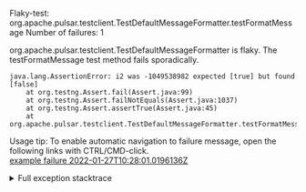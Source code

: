         
Flaky-test: org.apache.pulsar.testclient.TestDefaultMessageFormatter.testFormatMessage
Number of failures: 1

org.apache.pulsar.testclient.TestDefaultMessageFormatter is flaky. The testFormatMessage test method fails sporadically.

```
java.lang.AssertionError: i2 was -1049538982 expected [true] but found [false]
	at org.testng.Assert.fail(Assert.java:99)
	at org.testng.Assert.failNotEquals(Assert.java:1037)
	at org.testng.Assert.assertTrue(Assert.java:45)
	at org.apache.pulsar.testclient.TestDefaultMessageFormatter.testFormatMessage(TestDefaultMessageFormatter.java:68)
```

Usage tip: To enable automatic navigation to failure message, open the following links with CTRL/CMD-click.  
[example failure 2022-01-27T10:28:01.0196136Z](https://github.com/apache/pulsar/runs/4964192518?check_suite_focus=true?check_suite_focus=true#step:8:8890)  


<details>
<summary>Full exception stacktrace</summary>
<code><pre>
java.lang.AssertionError: i2 was -1049538982 expected [true] but found [false]
	at org.testng.Assert.fail(Assert.java:99)
	at org.testng.Assert.failNotEquals(Assert.java:1037)
	at org.testng.Assert.assertTrue(Assert.java:45)
	at org.apache.pulsar.testclient.TestDefaultMessageFormatter.testFormatMessage(TestDefaultMessageFormatter.java:68)
	at java.base/jdk.internal.reflect.NativeMethodAccessorImpl.invoke0(Native Method)
	at java.base/jdk.internal.reflect.NativeMethodAccessorImpl.invoke(NativeMethodAccessorImpl.java:62)
	at java.base/jdk.internal.reflect.DelegatingMethodAccessorImpl.invoke(DelegatingMethodAccessorImpl.java:43)
	at java.base/java.lang.reflect.Method.invoke(Method.java:566)
	at org.testng.internal.MethodInvocationHelper.invokeMethod(MethodInvocationHelper.java:132)
	at org.testng.internal.InvokeMethodRunnable.runOne(InvokeMethodRunnable.java:45)
	at org.testng.internal.InvokeMethodRunnable.call(InvokeMethodRunnable.java:73)
	at org.testng.internal.InvokeMethodRunnable.call(InvokeMethodRunnable.java:11)
	at java.base/java.util.concurrent.FutureTask.run(FutureTask.java:264)
	at java.base/java.util.concurrent.ThreadPoolExecutor.runWorker(ThreadPoolExecutor.java:1128)
	at java.base/java.util.concurrent.ThreadPoolExecutor$Worker.run(ThreadPoolExecutor.java:628)
	at java.base/java.lang.Thread.run(Thread.java:829)

</pre></code>
</details>

